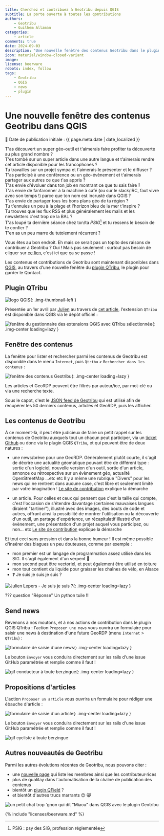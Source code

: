 ```yaml
---
title: Cherchez et contribuez à Geotribu depuis QGIS
subtitle: La porte ouverte à toutes les qontributions
authors:
    - Geotribu
    - Guilhem Allaman
categories:
    - article
comments: true
date: 2024-09-03
description: "Une nouvelle fenêtre des contenus Geotribu dans le plugin QGIS QTribu, qui permet d'accéder et de contribuer aux contenus du site"
icon: material/window-closed-variant
image:
license: beerware
robots: index, follow
tags:
    - Geotribu
    - QGIS
    - news
    - plugin
---
```


# Une nouvelle fenêtre des contenus Geotribu dans QGIS

:calendar: Date de publication initiale : {{ page.meta.date | date_localized }}

T'as découvert un super géo-outil et t'aimerais faire profiter ta découverte au plus grand nombre ?  
T'es tombé sur un super article dans une autre langue et t'aimerais rendre cet article disponible pour les francophones ?  
Tu travailles sur un projet sympa et t'aimerais le présenter et le diffuser ?  
T'as participé à une conférence ou un géo-évènement et t'aimerais partager aux autres ce que t'as appris ?  
T'as envie d'évoluer dans ton job en montrant ce que tu sais faire ?  
T'as envie de fanfaronner à la machine à café (ou sur le slack/IRC, faut vivre avec son temps !) parce que ton nom est incrusté dans QGIS ?  
T'as envie de partager tous les bons plans géo de ta région ?  
Tu t'ennuies un peu à la plage et l'horizon bleu de la mer t'inspire ?  
Tu trouves que les flux RSS et plus généralement les mails et les newsletters c'est trop de la BAL ?  
T'as loupé ta dernière séance chez ton/ta *PSIG*[^1] et tu ressens le besoin de te confier ?  
T'en as un peu marre du tutoiement récurrent ?

Vous êtes au bon endroit. Eh mais ce serait pas un topito des raisons de contribuer à Geotribu ? Oui ! Mais pas seulement : surtout pas besoin de cliquer sur [ce lien](https://theuselessweb.com/), c'est ici que ça se passe !

Les contenus et contributions de Geotribu sont maintenant disponibles dans [QGIS](https://www.qgis.org), au travers d'une nouvelle fenêtre du [plugin QTribu](https://plugins.qgis.org/plugins/qtribu/), le plugin pour garder le Qontact.

## Plugin QTribu

![logo QGIS](https://cdn.geotribu.fr/img/logos-icones/logiciels_librairies/qgis.png "logo QGIS"){: .img-thumbnail-left }

Présentée un 1er avril par [Julien](../../team/julien-moura.md) au travers de [cet article](../2021/2021-04-01_qtribu_plugin_qgis_geotribu.md), l'extension `QTribu` est disponible dans QGIS via le dépôt officiel :

![fenêtre du gestionnaire des extensions QGIS avec QTribu sélectionnée](https://cdn.geotribu.fr/img/articles-blog-rdp/articles/2024/qtribu_nouvelle_fenetre/qtribu-qgis-plugin.webp){: .img-center loading=lazy }

## Fenêtre des contenus

La fenêtre pour lister et rechercher parmi les contenus de Geotribu est disponible dans le menu `Internet`, puis `Qtribu` > `Rechercher dans les contenus` :

![fenêtre des contenus Geotribu](https://cdn.geotribu.fr/img/articles-blog-rdp/articles/2024/qtribu_nouvelle_fenetre/qtribu-nouvelle-fenetre.webp){: .img-center loading=lazy }

Les articles et GeoRDP peuvent être filtrés par auteur/ice, par mot-clé ou via une recherche texte.

Sous le capot, c'est le [JSON feed de Geotribu](https://geotribu.fr/feed_json_created.json) qui est utilisé afin de récupérer les 50 derniers contenus, articles et GeoRDP, puis les afficher.

## Les contenus de Geotribu

À ce moment-là, il peut être judicieux de faire un petit rappel sur les contenus de Geotribu auxquels tout un chacun peut participer, via un [ticket Github](https://github.com/geotribu/website/issues/new/choose) ou donc via le plugin QGIS `QTribu`, et qui peuvent être de deux natures :

- une news/brève pour une GeoRDP. Généralement plutôt courte, il s'agit de décrire une actualité géomatique pouvant être de différent type : sortie d'un logiciel, nouvelle version d'un outil, sortie d'un article, annonce ou rétrospective sur un évènement géo, actualité OpenStreetMap ...etc etc Il y a même une rubrique "Divers" pour les news qui ne rentrent dans aucune case, c'est libre et seulement limité par votre imagination ! [Le site de contribution](https://contribuer.geotribu.fr/rdp/add_news/) explique la démarche

- un article. Pour celles et ceux qui pensent que c'est la taille qui compte, c'est l'occasion de s'étendre davantage (certaines mauvaises langues diraient "tartiner"), illustré avec des images, des bouts de code et autres, offrant ainsi la possibilité de montrer l'utilisation ou la découverte d'un outil, un partage d'expérience, un récapitulatif illustré d'un évènement, une présentation d'un projet auquel vous participez, ou non... etc [Le site de contribution](https://contribuer.geotribu.fr/articles/workflow/) explique la démarche

Et tout ceci sans pression et dans la bonne humeur ! Il est même possible d'insérer des blagues un peu douteuses, comme par exemple :

- mon premier est un langage de programmation assez utilisé dans les SIG. Il s'agit également d'un serpent :snake:
- mon second peut être vectoriel, et peut également être utilisé en toiture
- mon tout contient du liquide pour graisser les chaînes de vélo, en Alsace
- :question: Je suis je suis je suis ?

![Julien Lepers - Je suis je suis ?](https://cdn.geotribu.fr/img/articles-blog-rdp/articles/2024/qtribu_nouvelle_fenetre/julien_lepers_je_suis.webp){: .img-center loading=lazy }

??? question "Réponse"
    Un python tuile !!

## Send news

Revenons à nos moutons, et à nos actions de contribution dans le plugin QGIS QTribu : l'action `Proposer une news` vous ouvrira un formulaire pour saisir une news à destination d'une future GeoRDP (menu `Internet` > `QTribu`) :

![formulaire de saisie d'une news](https://cdn.geotribu.fr/img/articles-blog-rdp/articles/2024/qtribu_nouvelle_fenetre/qtribu-news.webp){: .img-center loading=lazy }

Le bouton `Envoyer` vous conduira directement sur les rails d'une issue GitHub paramétrée et remplie comme il faut !

![gif conducteur à toute berzingue](https://cdn.geotribu.fr/img/articles-blog-rdp/articles/2024/qtribu_nouvelle_fenetre/gif-drive.gif){: .img-center loading=lazy }

## Propositions d'articles

L'action `Proposer un article` vous ouvrira un formulaire pour rédiger une ébauche d'article :

![formulaire de saisie d'un article](https://cdn.geotribu.fr/img/articles-blog-rdp/articles/2024/qtribu_nouvelle_fenetre/qtribu-article.webp){: .img-center loading=lazy }

Le bouton `Envoyer` vous conduira directement sur les rails d'une issue GitHub paramétrée et remplie comme il faut !

![gif cycliste à toute berzingue](https://cdn.geotribu.fr/img/articles-blog-rdp/articles/2024/qtribu_nouvelle_fenetre/gif-bicycle.gif)

## Autres nouveautés de Geotribu

Parmi les autres évolutions récentes de Geotribu, nous pouvons citer :

- une [nouvelle page](https://geotribu.fr/team/) qui liste les membres ainsi que les contributeur·rices
- plus de qualitay dans l'automatisation de la chaîne de publication des contenus
- bientôt un [plugin QField](https://www.opengis.ch/2024/06/18/supercharge-your-fieldwork-with-qfields-project-and-app-wide-plugins/) ?
- et bientôt d'autres trucs marrants :wink: :smile_cat:

![un petit chat trop 'gnon qui dit "Miaou" dans QGIS avec le plugin Geotribu](https://cdn.geotribu.fr/img/articles-blog-rdp/articles/2024/qtribu_nouvelle_fenetre/geotricat_qgis_meow.webp)

<!-- Footnotes reference -->
[^1]: PSIG : psy des SIG, profession réglementée

<!-- geotribu:authors-block -->

{% include "licenses/beerware.md" %}
